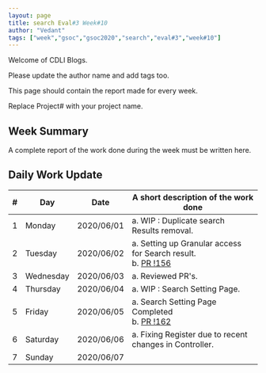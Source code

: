```yaml
---
layout: page
title: search Eval#3 Week#10
author: "Vedant"
tags: ["week","gsoc","gsoc2020","search","eval#3","week#10"]
---
```

Welcome of CDLI Blogs.

Please update the author name and add tags too. 

This page should contain the report made for every week.

Replace Project# with your project name.

## Week Summary

A complete report of the work done during the week must be written here. 


## Daily Work Update

|\#|Day|Date|A short description of the work done|  
|---	|---	|---	|---	|  
|1   	| Monday 	|   2020/06/01	|  a. WIP : Duplicate search Results removal. |  
|2   	| Tuesday  	|   2020/06/02	|  a. Setting up Granular access for Search result. <br> b. [PR !156](https://gitlab.com/cdli/framework/-/merge_requests/156) |  
|3   	| Wednesday  	|  2020/06/03 	|  a.  Reviewed PR's.	|  
|4   	| Thursday  	|   2020/06/04	| a. WIP : Search Setting Page.	|  
|5   	| Friday  	|   2020/06/05	|  a.  Search Setting Page Completed	<br> b. [PR !162](https://gitlab.com/cdli/framework/-/merge_requests/162) |  
|6   	| Saturday  	|   2020/06/06	|  a. Fixing Register due to recent changes in Controller.	|  
|7   	| Sunday  	|   2020/06/07	|   	|  
